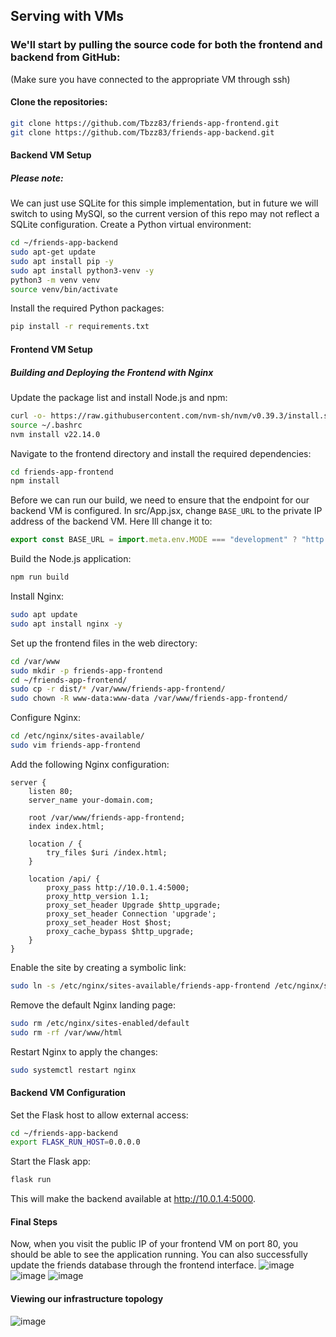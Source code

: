 ## Serving with VMs
### We'll start by pulling the source code for both the frontend and backend from GitHub:
(Make sure you have connected to the appropriate VM through ssh)

#### Clone the repositories:
```bash
git clone https://github.com/Tbzz83/friends-app-frontend.git
git clone https://github.com/Tbzz83/friends-app-backend.git
```
#### Backend VM Setup
##### Please note:
We can just use SQLite for this simple implementation, but in future we
will switch to using MySQl, so the current version of this repo may not 
reflect a SQLite configuration.
Create a Python virtual environment:
```bash
cd ~/friends-app-backend
sudo apt-get update
sudo apt install pip -y
sudo apt install python3-venv -y
python3 -m venv venv
source venv/bin/activate
```
Install the required Python packages:
```bash
pip install -r requirements.txt

```
#### Frontend VM Setup
##### Building and Deploying the Frontend with Nginx
Update the package list and install Node.js and npm:
```bash
curl -o- https://raw.githubusercontent.com/nvm-sh/nvm/v0.39.3/install.sh | bash
source ~/.bashrc
nvm install v22.14.0
```
Navigate to the frontend directory and install the required dependencies:
```bash
cd friends-app-frontend
npm install
```
Before we can run our build, we need to ensure that the endpoint for our
backend VM is configured. In src/App.jsx, change `BASE_URL` to the private
IP address of the backend VM. Here Ill change it to:
```javascript
export const BASE_URL = import.meta.env.MODE === "development" ? "http://10.0.1.4:5000/api" : "/api";
```
Build the Node.js application:
```bash
npm run build
```
Install Nginx:
```bash
sudo apt update
sudo apt install nginx -y
```
Set up the frontend files in the web directory:
```bash
cd /var/www
sudo mkdir -p friends-app-frontend
cd ~/friends-app-frontend/
sudo cp -r dist/* /var/www/friends-app-frontend/
sudo chown -R www-data:www-data /var/www/friends-app-frontend/
```
Configure Nginx:
```bash
cd /etc/nginx/sites-available/
sudo vim friends-app-frontend
```
Add the following Nginx configuration:

```nginx
server {
    listen 80;
    server_name your-domain.com;

    root /var/www/friends-app-frontend;
    index index.html;

    location / {
        try_files $uri /index.html;
    }

    location /api/ {
        proxy_pass http://10.0.1.4:5000;
        proxy_http_version 1.1;
        proxy_set_header Upgrade $http_upgrade;
        proxy_set_header Connection 'upgrade';
        proxy_set_header Host $host;
        proxy_cache_bypass $http_upgrade;
    }
}
```
Enable the site by creating a symbolic link:
```bash
sudo ln -s /etc/nginx/sites-available/friends-app-frontend /etc/nginx/sites-enabled/
```
Remove the default Nginx landing page:
```bash
sudo rm /etc/nginx/sites-enabled/default
sudo rm -rf /var/www/html
```
Restart Nginx to apply the changes:
```bash
sudo systemctl restart nginx
```
#### Backend VM Configuration
Set the Flask host to allow external access:
```bash
cd ~/friends-app-backend
export FLASK_RUN_HOST=0.0.0.0
```
Start the Flask app:
```bash
flask run
```
This will make the backend available at http://10.0.1.4:5000.


#### Final Steps
Now, when you visit the public IP of your frontend VM on port 80, you should be able to see the application running. You can also successfully update the friends database through the frontend interface.
![image](https://github.com/user-attachments/assets/23996c50-e7ea-497f-9ad7-bb76674397b1)
![image](https://github.com/user-attachments/assets/85d45dc1-f109-453d-844d-d5272e298dd1)
![image](https://github.com/user-attachments/assets/b2a10534-59bb-4461-9c6a-0ae951214b92)

#### Viewing our infrastructure topology
![image](https://github.com/user-attachments/assets/daca74bf-4897-45a5-94bc-ae6545b0f64b)



